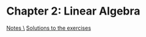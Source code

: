 # Chapter 2: Linear Algebra
[Notes \\](./notes/ch2-notes) 
[Solutions to the exercises](./solutions/ch2-solutions/ch2-solutions.md)

